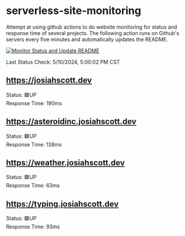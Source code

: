 # serverless-site-monitoring
Attempt at using github actions to do website monitoring for status and response time of several projects. The following action runs on Github's servers every five minutes and automatically updates the README.  

[![Monitor Status and Update README](https://github.com/JosiahSco/serverless-site-monitoring/actions/workflows/monitor.yaml/badge.svg)](https://github.com/JosiahSco/serverless-site-monitoring/actions/workflows/monitor.yaml)

Last Status Check: 5/10/2024, 5:00:02 PM CST

## https://josiahscott.dev
Status: 🟩UP  
Response Time: 190ms

## https://asteroidinc.josiahscott.dev
Status: 🟩UP  
Response Time: 138ms

## https://weather.josiahscott.dev
Status: 🟩UP  
Response Time: 63ms

## https://typing.josiahscott.dev
Status: 🟩UP  
Response Time: 93ms


